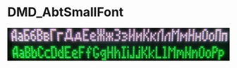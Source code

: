 # DMD_AbtSmallFont

<p align="center">
  <img src="https://github.com/asultanov/DMD_AbtSmallFont/blob/master/123.jpg?raw=true">
</p>
